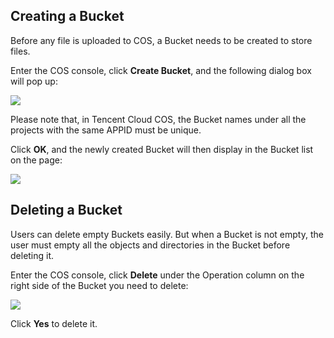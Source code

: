 ## Creating a Bucket

Before any file is uploaded to COS, a Bucket needs to be created to store files.

Enter the COS console, click **Create Bucket**, and the following dialog box will pop up:

![](//mc.qcloudimg.com/static/img/81ad8abf16cddb1c8615a7987918dbcb/image.png)

Please note that, in Tencent Cloud COS, the Bucket names under all the projects with the same APPID must be unique.

Click **OK**, and the newly created Bucket will then display in the Bucket list on the page:

![](//mc.qcloudimg.com/static/img/bcac14ee35b1307afb5839798998bf66/image.png)

## Deleting a Bucket

Users can delete empty Buckets easily. But when a Bucket is not empty, the user must empty all the objects and directories in the Bucket before deleting it.

Enter the COS console, click **Delete** under the Operation column on the right side of the Bucket you need to delete:

![](//mc.qcloudimg.com/static/img/96b3fa1250835e17a3274ca8b5fbf72b/image.png)

Click **Yes** to delete it.


